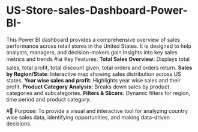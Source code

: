 # US-Store-sales-Dashboard-Power-BI-
This Power BI dashboard provides a comprehensive overview of sales performance across retail stores in the United States. It is designed to help analysts, managers, and decision-makers gain insights into key sales metrics and trends
#📊 Key Features:
**Total Sales Overview:** Displays total sales, total profit, total discount given, total orders and orders return.
**Sales by Region/State**: Interactive map showing sales distribution across US states.
**Year wise sales and profit**: Highlights year wise sales and their profit.
**Product Category Analysis:** Breaks down sales by product categories and subcategories.
**Filters & Slicers:** Dynamic filters for region, time period and product category.

#🎯 Purpose:
To provide a visual and interactive tool for analyzing country wise sales data, identifying opportunities, and making data-driven decisions.
